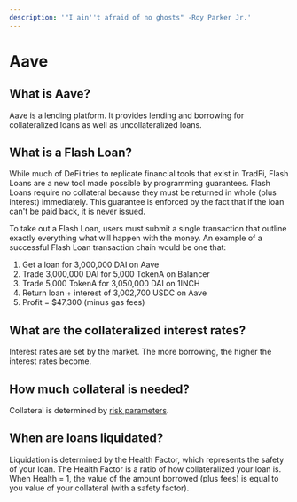 ```yaml
---
description: '"I ain''t afraid of no ghosts" -Roy Parker Jr.'
---
```


# Aave

## What is Aave?

Aave is a lending platform. It provides lending and borrowing for collateralized loans as well as uncollateralized loans.

## What is a Flash Loan?

While much of DeFi tries to replicate financial tools that exist in TradFi, Flash Loans are a new tool made possible by programming guarantees. Flash Loans require no collateral because they must be returned in whole \(plus interest\) immediately. This guarantee is enforced by the fact that if the loan can't be paid back, it is never issued. 

To take out a Flash Loan, users must submit a single transaction that outline exactly everything what will happen with the money. An example of a successful Flash Loan transaction chain would be one that:

1. Get a loan for 3,000,000 DAI on Aave
2. Trade 3,000,000 DAI for 5,000 TokenA on Balancer
3. Trade 5,000 TokenA for 3,050,000 DAI on 1INCH
4. Return loan + interest of 3,002,700 USDC on Aave
5. Profit = $47,300 \(minus gas fees\)

## What are the collateralized interest rates?

Interest rates are set by the market. The more borrowing, the higher the interest rates become. 

## How much collateral is needed?

Collateral is determined by [risk parameters](https://docs.aave.com/risk/asset-risk/risk-parameters). 

## When are loans liquidated?

Liquidation is determined by the Health Factor, which represents the safety of your loan. The Health Factor is a ratio of how collateralized your loan is. When Health = 1, the value of the amount borrowed \(plus fees\) is equal to you value of your collateral \(with a safety factor\).

